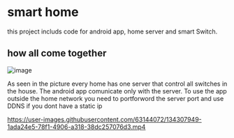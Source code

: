 # smart home

this project includs code for android app, home server and smart Switch.

## how all come together
![image](https://user-images.githubusercontent.com/63144072/134199323-d933e467-3390-48bd-a524-684467573887.png)


As seen in the picture every home has one server that control all switches in the house.
The android app comunicate only with the server.
To use the app outside the home network you need to portforword the server port and use DDNS if you dont have a static ip 



https://user-images.githubusercontent.com/63144072/134307949-1ada24e5-78f1-4906-a318-38dc257076d3.mp4






